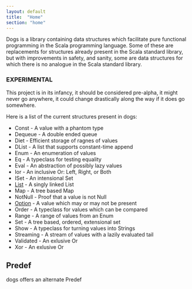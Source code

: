 ```yaml
---
layout: default
title:  "Home"
section: "home"
---
```


Dogs is a library containing data structures which facilitate pure
functional programming in the Scala programming language. Some of
these are replacements for structures already present in the Scala
standard library, but with improvements in safety, and sanity, some
are data structures for which there is no analogue in the Scala
standard library.

### EXPERIMENTAL

This project is in its infancy, it should be considered pre-alpha, it
might never go anywhere, it could change drastically along the way if
it does go somewhere.

Here is a list of the current structures present in dogs:

- Const     - A value with a phantom type
- Dequeue   - A double ended queue
- Diet      - Efficient storage of ragnes of values
- DList     - A list that supports constant-time append
- Enum      - An enumeration of values
- Eq        - A typeclass for testing equality
- Eval      - An abstraction of possibly lazy values
- Ior       - An inclusive Or: Left, Right, or Both
- ISet      - An intensional Set
- [List](tut/list)      - A singly linked List
- Map       - A tree based Map
- NotNull   - Proof that a value is not Null
- [Option](tut/option)    - A value which may or may not be present
- Order     - A typeclass for values which can be compared
- Range     - A range of values from an Enum
- Set       - A tree based, ordered, extensional set
- Show      - A typeclass for turning values into Strings
- Streaming - A stream of values with a lazily evaluated tail
- Validated - An exlusive Or
- Xor       - An exlusive Or

## Predef

dogs offers an alternate Predef 
